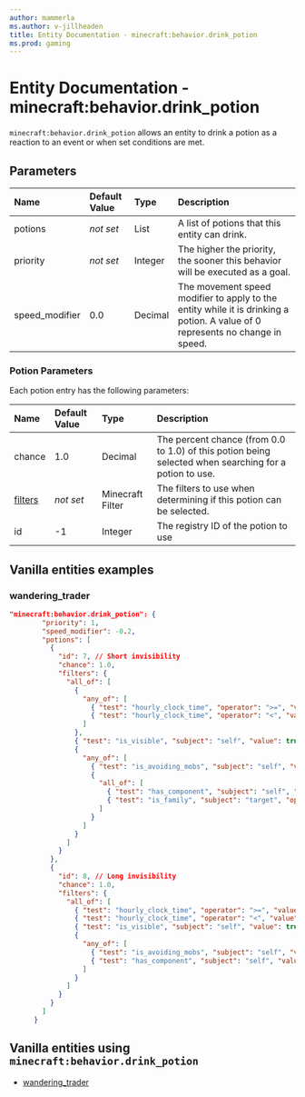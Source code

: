 ```yaml
---
author: mammerla
ms.author: v-jillheaden
title: Entity Documentation - minecraft:behavior.drink_potion
ms.prod: gaming
---
```


# Entity Documentation - minecraft:behavior.drink_potion

`minecraft:behavior.drink_potion` allows an entity to drink a potion as a reaction to an event or when set conditions are met.

## Parameters

|Name |Default Value  |Type  |Description  |
|:----------|:----------|:----------|:----------|
|potions |*not set* |List |A list of potions that this entity can drink. |
|priority|*not set*|Integer|The higher the priority, the sooner this behavior will be executed as a goal.|
|speed_modifier| 0.0| Decimal| The movement speed modifier to apply to the entity while it is drinking a potion. A value of 0 represents no change in speed.|

### Potion Parameters

Each potion entry has the following parameters:

|Name |Default Value  |Type  |Description  |
|:----------|:----------|:----------|:----------|
|chance | 1.0| Decimal| The percent chance (from 0.0 to 1.0) of this potion being selected when searching for a potion to use. |
| [filters](../FilterList.md)|*not set* | Minecraft Filter| The filters to use when determining if this potion can be selected. |
|id| -1|Integer | The registry ID of the potion to use |

## Vanilla entities examples

### wandering_trader

```json
"minecraft:behavior.drink_potion": {
        "priority": 1,
        "speed_modifier": -0.2,
        "potions": [
          {
            "id": 7, // Short invisibility
            "chance": 1.0,
            "filters": {
              "all_of": [
                {
                  "any_of": [
                    { "test": "hourly_clock_time", "operator": ">=", "value": 18000 },
                    { "test": "hourly_clock_time", "operator": "<", "value": 12000 }
                  ]
                },
                { "test": "is_visible", "subject": "self", "value": true },
                {
                  "any_of": [
                    { "test": "is_avoiding_mobs", "subject": "self", "value": true },
                    {
                      "all_of": [
                        { "test": "has_component", "subject": "self", "value": "minecraft:angry" },
                        { "test": "is_family", "subject": "target", "operator": "!=", "value": "player" }
                      ]
                    }
                  ]
                }
              ]
            }
          },
          {
            "id": 8, // Long invisibility
            "chance": 1.0,
            "filters": {
              "all_of": [
                { "test": "hourly_clock_time", "operator": ">=", "value": 12000 },
                { "test": "hourly_clock_time", "operator": "<", "value": 18000 },
                { "test": "is_visible", "subject": "self", "value": true },
                {
                  "any_of": [
                    { "test": "is_avoiding_mobs", "subject": "self", "value": true },
                    { "test": "has_component", "subject": "self", "value": "minecraft:angry" }
                  ]
                }
              ]
            }
          }
        ]
      }
```

## Vanilla entities using `minecraft:behavior.drink_potion`

- [wandering_trader](../../../../Source/VanillaBehaviorPack_Snippets/entities/wandering_trader.md)
